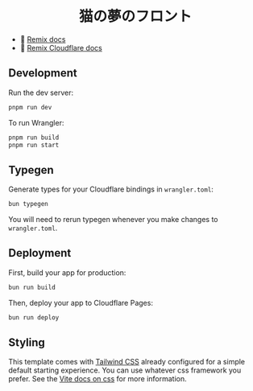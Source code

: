<h1 align="center">猫の夢のフロント</h1>

- 📖 [Remix docs](https://remix.run/docs)
- 📖 [Remix Cloudflare docs](https://remix.run/guides/vite#cloudflare)

## Development

Run the dev server:

```sh
pnpm run dev
```

To run Wrangler:

```sh
pnpm run build
pnpm run start
```

## Typegen

Generate types for your Cloudflare bindings in `wrangler.toml`:

```sh
bun typegen
```

You will need to rerun typegen whenever you make changes to `wrangler.toml`.

## Deployment

First, build your app for production:

```sh
bun run build
```

Then, deploy your app to Cloudflare Pages:

```sh
bun run deploy
```

## Styling

This template comes with [Tailwind CSS](https://tailwindcss.com/) already configured for a simple default starting experience. You can use whatever css framework you prefer. See the [Vite docs on css](https://vitejs.dev/guide/features.html#css) for more information.
